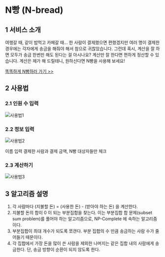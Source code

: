 N빵 (N-bread)
============

1 서비스 소개
----------
여행갈 때, 같이 밥먹고 카페갈 때... 한 사람이 결제했으면 편했겠지만 여러 명이 결제한 경우에는 각자에게 송금을 해줘야 해서 참으로 귀찮았습니다.
그런데 혹시, 계산을 잘 하면 모두가 송금 한번만 해도 된다는 걸 아시나요? 계산만 잘 한다면 편하게 정산할 수 있습니다.
계산은 제가 해 드릴테니, 원하신다면 N빵을 사용해 보세요!

[똑똑하게 N빵하러 가기 >>](https://zzompang2.github.io/n-bread/#/)

2 사용법
------
### 2.1 인원 수 입력
<img src="/readme/2-1.jpg" title="인원 수 입력" alt="사용법1"></img>

### 2.2 정보 입력
<img src="/readme/2-2.jpg" title="인원 수 입력" alt="사용법2"></img>

이름 입력
결제한 사람과 결제 금액, N빵 대상자들만 체크

### 2.3 계산하기
<img src="/readme/2-3.jpg" title="인원 수 입력" alt="사용법3"></img>

3 알고리즘 설명
------------

1. 각 사람마다 (지불할 돈) = (사용한 돈) - (받아야 하는 돈) 을 계산한다.
2. 지불할 돈의 합이 0 이 되는 부분집합을 찾는다. 이는 부분집합 합 문제(subset sum problem)를 풀어야 하는 알고리즘으로, NP-Complete 에 속하는 알고리즘이다.
3. 부분집합이 최대 개수가 되도록 쪼갠다. 부분 집합의 수 만큼 송금하는 사람 수가 줄어들기 때문이다.
4. 각 집합에서 가장 돈을 많이 쓴 사람을 제외한 나머지는 같은 집합 내의 사람에게 송금한다. 단, 송금 방향이 순환이 되지 않도록 한다.
